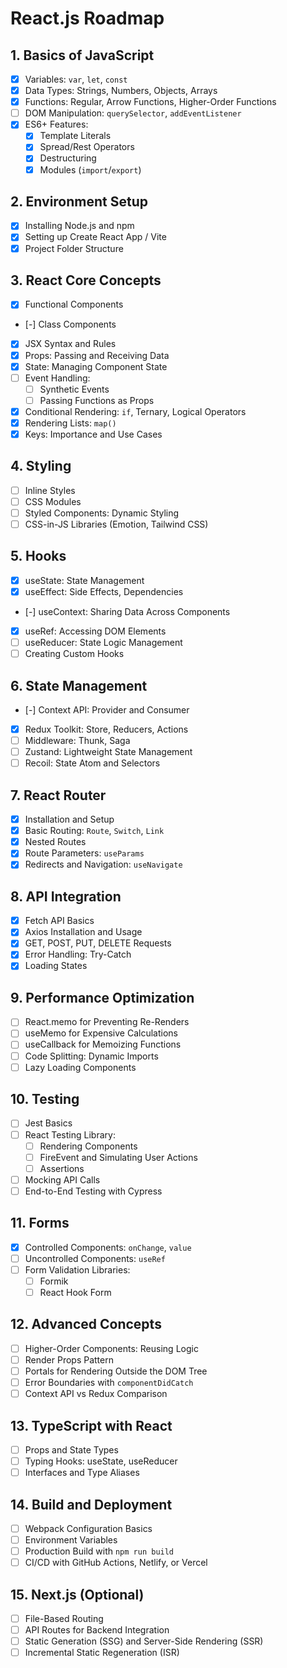 # React.js Roadmap  

## 1. Basics of JavaScript  
- [x] Variables: `var`, `let`, `const`  
- [x] Data Types: Strings, Numbers, Objects, Arrays  
- [x] Functions: Regular, Arrow Functions, Higher-Order Functions  
- [ ] DOM Manipulation: `querySelector`, `addEventListener`  
- [x] ES6+ Features:  
  - [x] Template Literals  
  - [x] Spread/Rest Operators  
  - [x] Destructuring  
  - [x] Modules (`import`/`export`)  

## 2. Environment Setup  
- [x] Installing Node.js and npm  
- [x] Setting up Create React App / Vite  
- [x] Project Folder Structure  

## 3. React Core Concepts  
- [x] Functional Components  
- [-] Class Components  
- [x] JSX Syntax and Rules  
- [x] Props: Passing and Receiving Data  
- [x] State: Managing Component State  
- [ ] Event Handling:  
  - [ ] Synthetic Events  
  - [ ] Passing Functions as Props  
- [x] Conditional Rendering: `if`, Ternary, Logical Operators  
- [x] Rendering Lists: `map()`  
- [x] Keys: Importance and Use Cases  

## 4. Styling  
- [ ] Inline Styles  
- [ ] CSS Modules  
- [ ] Styled Components: Dynamic Styling  
- [ ] CSS-in-JS Libraries (Emotion, Tailwind CSS)  

## 5. Hooks  
- [x] useState: State Management  
- [x] useEffect: Side Effects, Dependencies  
- [-] useContext: Sharing Data Across Components  
- [x] useRef: Accessing DOM Elements  
- [ ] useReducer: State Logic Management  
- [ ] Creating Custom Hooks  

## 6. State Management  
- [-] Context API: Provider and Consumer  
- [x] Redux Toolkit: Store, Reducers, Actions  
- [ ] Middleware: Thunk, Saga  
- [ ] Zustand: Lightweight State Management  
- [ ] Recoil: State Atom and Selectors  

## 7. React Router  
- [x] Installation and Setup  
- [x] Basic Routing: `Route`, `Switch`, `Link`  
- [X] Nested Routes  
- [x] Route Parameters: `useParams`  
- [x] Redirects and Navigation: `useNavigate`  

## 8. API Integration  
- [x] Fetch API Basics  
- [x] Axios Installation and Usage  
- [x] GET, POST, PUT, DELETE Requests  
- [x] Error Handling: Try-Catch  
- [x] Loading States  

## 9. Performance Optimization  
- [ ] React.memo for Preventing Re-Renders  
- [ ] useMemo for Expensive Calculations  
- [ ] useCallback for Memoizing Functions  
- [ ] Code Splitting: Dynamic Imports  
- [ ] Lazy Loading Components  

## 10. Testing  
- [ ] Jest Basics  
- [ ] React Testing Library:  
  - [ ] Rendering Components  
  - [ ] FireEvent and Simulating User Actions  
  - [ ] Assertions  
- [ ] Mocking API Calls  
- [ ] End-to-End Testing with Cypress  

## 11. Forms  
- [x] Controlled Components: `onChange`, `value`  
- [ ] Uncontrolled Components: `useRef`  
- [ ] Form Validation Libraries:  
  - [ ] Formik  
  - [ ] React Hook Form  

## 12. Advanced Concepts  
- [ ] Higher-Order Components: Reusing Logic  
- [ ] Render Props Pattern  
- [ ] Portals for Rendering Outside the DOM Tree  
- [ ] Error Boundaries with `componentDidCatch`  
- [ ] Context API vs Redux Comparison  

## 13. TypeScript with React  
- [ ] Props and State Types  
- [ ] Typing Hooks: useState, useReducer  
- [ ] Interfaces and Type Aliases  

## 14. Build and Deployment  
- [ ] Webpack Configuration Basics  
- [ ] Environment Variables  
- [ ] Production Build with `npm run build`  
- [ ] CI/CD with GitHub Actions, Netlify, or Vercel  

## 15. Next.js (Optional)  
- [ ] File-Based Routing  
- [ ] API Routes for Backend Integration  
- [ ] Static Generation (SSG) and Server-Side Rendering (SSR)  
- [ ] Incremental Static Regeneration (ISR)  
